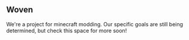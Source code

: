 ## Woven

We're a project for minecraft modding. Our specific goals are still being determined, but check this space for more soon!
